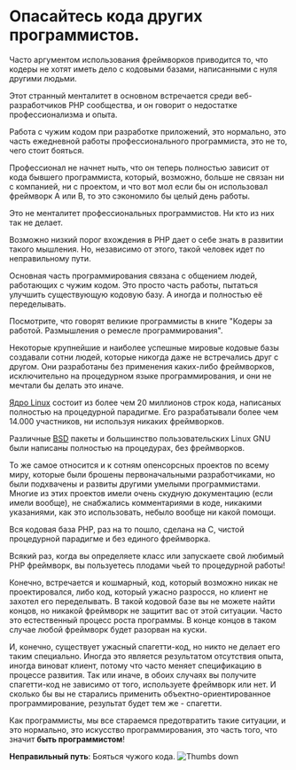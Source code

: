 # Опасайтесь кода других программистов. #

Часто аргументом использования фреймворков приводится то, что кодеры не хотят иметь дело с кодовыми базами, написанными с нуля другими людьми.

Этот странный менталитет в основном встречается среди веб-разработчиков PHP сообщества, и он говорит о недостатке профессионализма и опыта. 

Работа с чужим кодом при разработке приложений, это нормально, это часть ежедневной работы профессионального программиста, это не то, чего стоит бояться.

Профессионал не начнет ныть, что он теперь полностью зависит от кода бывшего программиста, который, возможно, больше не связан ни с компанией, ни с проектом, и что вот мол если бы он использовал фреймворк A или B, то это сэкономило бы целый день работы.

Это не менталитет профессиональных программистов. Ни кто из них так не делает.

Возможно низкий порог вхождения в PHP дает о себе знать в развитии такого мышления. Но, независимо от этого, такой человек идет по неправильному пути.

Основная часть программирования связана с общением людей, работающих с чужим кодом. Это просто часть работы, пытаться улучшить существующую кодовую базу. А иногда и полностью её переделывать.

Посмотрите, что говорят великие программисты в книге "Кодеры за работой. Размышления о ремесле программирования".

Некоторые крупнейшие и наиболее успешные мировые кодовые базы создавали сотни людей, которые никогда даже не встречались друг с другом. Они разработаны без применения каких-либо фреймворков, исключительно на процедурном языке программирования, и они не мечтали бы делать это иначе.

[Ядро Linux](https://www.kernel.org/) состоит из более чем 20 миллионов строк кода, написаных полностью на процедурной парадигме. Его разрабатывали более чем 14.000 участников, ни используя никаких фреймворков. 

Различные [BSD](https://en.wikipedia.org/wiki/Berkeley_Software_Distribution) пакеты и большинство пользовательских Linux GNU были написаны полностью на процедурах, без фреймворков.

То же самое относится и к сотням опенсорсных проектов по всему миру, которые были брошены первоначальными разработчиками, но были подхвачены и развиты другими умелыми программистами. Многие из этих проектов имели очень скудную документацию (если имели вообще), не снабжались комментариями в коде, никакими указаниями, как это использовать, небыло вообще ни какой помощи.

Вся кодовая база PHP, раз на то пошло, сделана на C, чистой процедурной парадигме и без единого фреймворка.

Всякий раз, когда вы определяете класс или запускаете свой любимый PHP фреймворк, вы пользуетесь плодами чьей то процедурной работы!

Конечно, встречается и кошмарный, код, который возможно никак не проектировался, либо код, который ужасно разросся, но клиент не захотел его переделывать. В такой кодовой базе вы не можете найти концов, но никакой фреймворк не защитит вас от этой ситуации. Часто это естественный процесс роста программы. В конце концов в таком случае любой фреймворк будет разорван на куски.

И, конечно, существует ужасный спагетти-код, но никто не делает его таким специально. Иногда это является результатом отсутствия опыта, иногда виноват клиент, потому что часто меняет спецификацию в процессе развития. Так или иначе, в обоих случаях вы получите спагетти-код не зависимо от того, используете фреймворк или нет. И сколько бы вы не старались применить объектно-ориентированное программирование, результат будет тем же - спагетти.

Как программисты, мы все стараемся предотвратить такие ситуации, и это нормально, это искусство программирования, это часть того, что значит **быть программистом**!

**Неправильный путь**: Бояться чужого кода. ![Thumbs down](/img/thumbs-down.png)

